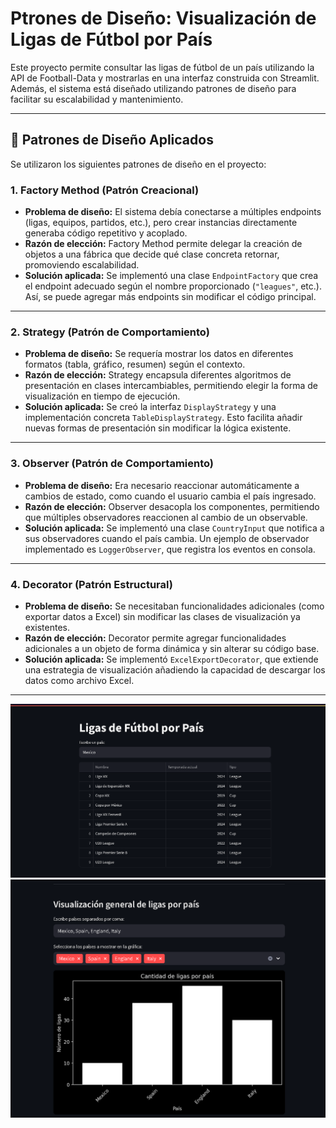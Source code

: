 # Ptrones de Diseño: Visualización de Ligas de Fútbol por País

Este proyecto permite consultar las ligas de fútbol de un país utilizando la API de Football-Data y mostrarlas en una interfaz construida con Streamlit. Además, el sistema está diseñado utilizando patrones de diseño para facilitar su escalabilidad y mantenimiento.

---

## 🧠 Patrones de Diseño Aplicados

Se utilizaron los siguientes patrones de diseño en el proyecto:

### 1. **Factory Method** (Patrón Creacional)

- **Problema de diseño:** El sistema debía conectarse a múltiples endpoints (ligas, equipos, partidos, etc.), pero crear instancias directamente generaba código repetitivo y acoplado.
- **Razón de elección:** Factory Method permite delegar la creación de objetos a una fábrica que decide qué clase concreta retornar, promoviendo escalabilidad.
- **Solución aplicada:** Se implementó una clase `EndpointFactory` que crea el endpoint adecuado según el nombre proporcionado (`"leagues"`, etc.). Así, se puede agregar más endpoints sin modificar el código principal.

---

### 2. **Strategy** (Patrón de Comportamiento)

- **Problema de diseño:** Se requería mostrar los datos en diferentes formatos (tabla, gráfico, resumen) según el contexto.
- **Razón de elección:** Strategy encapsula diferentes algoritmos de presentación en clases intercambiables, permitiendo elegir la forma de visualización en tiempo de ejecución.
- **Solución aplicada:** Se creó la interfaz `DisplayStrategy` y una implementación concreta `TableDisplayStrategy`. Esto facilita añadir nuevas formas de presentación sin modificar la lógica existente.

---

### 3. **Observer** (Patrón de Comportamiento)

- **Problema de diseño:** Era necesario reaccionar automáticamente a cambios de estado, como cuando el usuario cambia el país ingresado.
- **Razón de elección:** Observer desacopla los componentes, permitiendo que múltiples observadores reaccionen al cambio de un observable.
- **Solución aplicada:** Se implementó una clase `CountryInput` que notifica a sus observadores cuando el país cambia. Un ejemplo de observador implementado es `LoggerObserver`, que registra los eventos en consola.

---

### 4. **Decorator** (Patrón Estructural)

- **Problema de diseño:** Se necesitaban funcionalidades adicionales (como exportar datos a Excel) sin modificar las clases de visualización ya existentes.
- **Razón de elección:** Decorator permite agregar funcionalidades adicionales a un objeto de forma dinámica y sin alterar su código base.
- **Solución aplicada:** Se implementó `ExcelExportDecorator`, que extiende una estrategia de visualización añadiendo la capacidad de descargar los datos como archivo Excel.

---

![Tabla](images/tabla.png)
![Tabla](images/grafica.png)
